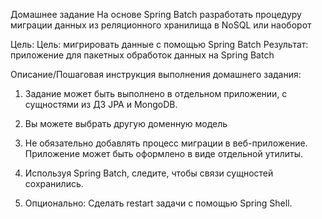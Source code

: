 Домашнее задание
На основе Spring Batch разработать процедуру миграции данных из реляционного хранилища в NoSQL или наоборот

Цель:
Цель: мигрировать данные с помощью Spring Batch
Результат: приложение для пакетных обработок данных на Spring Batch


Описание/Пошаговая инструкция выполнения домашнего задания:

1. Задание может быть выполнено в отдельном приложении, с сущностями из ДЗ JPA и MongoDB.

2. Вы можете выбрать другую доменную модель

3. Не обязательно добавлять процесс миграции в веб-приложение. Приложение может быть оформлено в виде отдельной утилиты.

4. Используя Spring Batch, следите, чтобы связи сущностей сохранились.

5. Опционально: Сделать restart задачи с помощью Spring Shell.